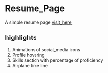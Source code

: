 # Resume_Page

A simple resume page  [visit_here.](https://karthik-siru.github.io/Resume_Builder/index.html)<br>

## highlights 

1. Animations of social_media icons 
2. Profile hovering 
3. Skills section with percentage of proficiency 
4. Airplane time line 

